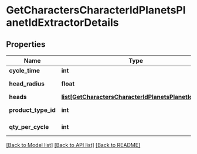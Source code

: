 # GetCharactersCharacterIdPlanetsPlanetIdExtractorDetails

## Properties
Name | Type | Description | Notes
------------ | ------------- | ------------- | -------------
**cycle_time** | **int** | in seconds | [optional] 
**head_radius** | **float** | head_radius number | [optional] 
**heads** | [**list[GetCharactersCharacterIdPlanetsPlanetIdHead]**](GetCharactersCharacterIdPlanetsPlanetIdHead.md) | heads array | 
**product_type_id** | **int** | product_type_id integer | [optional] 
**qty_per_cycle** | **int** | qty_per_cycle integer | [optional] 

[[Back to Model list]](../README.md#documentation-for-models) [[Back to API list]](../README.md#documentation-for-api-endpoints) [[Back to README]](../README.md)


